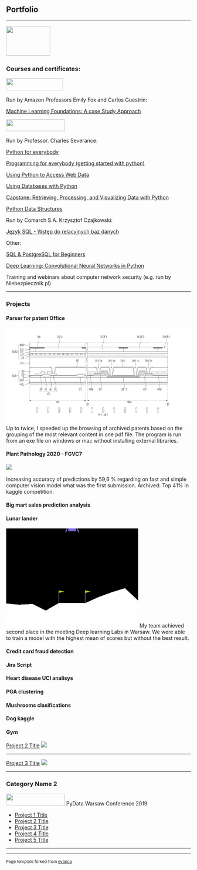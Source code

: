 ## Portfolio

---



<img src="https://www.freeiconspng.com/img/10303" width="120" height="80"/>

### Courses and certificates:


<img src="https://upload.wikimedia.org/wikipedia/commons/thumb/f/f7/University_of_Washington_signature.svg/1024px-University_of_Washington_signature.svg.png" width="155" height="33"/>
<!-- Image source https://www.wikipedia.org/ -->

Run by Amazon Professors Emily Fox and Carlos Guestrin:

<a href="https://coursera.org/share/e31165c6e70c00c4bce3da8fb83a9cfb">Machine Learning Foundations: A case Study Approach</a>


<img src="https://upload.wikimedia.org/wikipedia/commons/thumb/c/c1/University_of_Michigan_logo.svg/1024px-University_of_Michigan_logo.svg.png" width="160" height="32"/>
<!-- Image source https://www.wikipedia.org/ -->

Run by Professor. Charles Severance:

<a href="https://coursera.org/share/16158933c0776a5cad8516d4f23c5584">Python for everybody</a>

<a href="https://coursera.org/share/d7780d6a2343027289b698c603109955">Programming for everybody (getting started with python)</a>

<a href="https://coursera.org/share/613c94b1ff007d7e26c55dfe96c274ec">Using Python to Access Web Data</a>

<a href="https://coursera.org/share/58eb22d8138e00780759899ba1ab3ffc">Using Databases with Python</a>

<a href="https://coursera.org/share/cc95b616735fa84f3fe98c350de3bc8f">Capstone: Retrieving, Processing, and Visualizing Data with Python</a>

<a href="https://coursera.org/share/be90fedffc0bfe466ba37067d02893bb">Python Data Structures</a>


Run by Comarch S.A. Krzysztof Czajkowski:

<a href="https://www.dropbox.com/s/59lqj6rx9t8t5cb/Certyfikat_Paj%C4%85k%20A_SQL.pdf?dl=0">Język SQL - Wstęp do relacyjnych baz danych</a>


Other:

<a href="https://www.udemy.com/certificate/UC-754c06b0-fe6b-4966-89b0-24814dd21611/">SQL & PostgreSQL for Beginners</a>

<a href="https://www.udemy.com/certificate/UC-ULWP84LQ/">Deep Learning: Convolutional Neural Networks in Python</a>

Training and webinars about computer network security (e.g. run by Niebezpiecznik.pl)


---
### Projects


#### Parser for patent Office
<img src="images/patent_office_1.png?raw=true"/>
Up to twice, I speeded up the browsing of archived patents based on the grouping of the most relevant content in one pdf file.
The program is run from an exe file on windows or mac without installing external libraries. 

#### Plant Pathology 2020 - FGVC7
<img src="https://storage.googleapis.com/kaggle-competitions/kaggle/18648/logos/header.png?t=2020-02-20-17-30-35&quot"/>
<!-- Image source https://www.kaggle.com/ -->

Increasing accuracy of predictions by 59,6 % regarding on fast and simple computer vision model what was the first submission. Archived: Top 41% in kaggle competition.


#### Big mart sales prediction analysis

#### Lunar lander
<img src="images/lunar_lander.gif?raw=true" width="360" height="270"/>
My team achieved second place in the meeting Deep learning Labs in Warsaw. We were able to train a model with the highest mean of scores but without the best result. 

#### Credit card fraud detection

#### Jira Script

#### Heart disease UCI analisys

#### PGA clustering

#### Mushrooms clasifications

#### Dog kaggle

#### Gym






[Project 2 Title](/pdf/sample_presentation.pdf)
<img src="images/dummy_thumbnail.jpg?raw=true"/>

---
[Project 3 Title](http://example.com/)
<img src="images/dummy_thumbnail.jpg?raw=true"/>

---

### Category Name 2
<img src="https://pydata.org/warsaw2019/static/images/logo.288981a8dfa8.png?raw=true" width="160" height="32"/>
PyData Warsaw Conference 2019

- [Project 1 Title](http://example.com/)
- [Project 2 Title](http://example.com/)
- [Project 3 Title](http://example.com/)
- [Project 4 Title](http://example.com/)
- [Project 5 Title](http://example.com/)

---




---
<p style="font-size:11px">Page template forked from <a href="https://github.com/evanca/quick-portfolio">evanca</a></p>
<!-- Remove above link if you don't want to attibute -->
